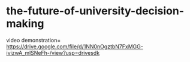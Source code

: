 # the-future-of-university-decision-making
video demonstration= https://drive.google.com/file/d/1NN0nOgztbN7FxMGG-ivizwA_mlSNeFh-/view?usp=drivesdk
